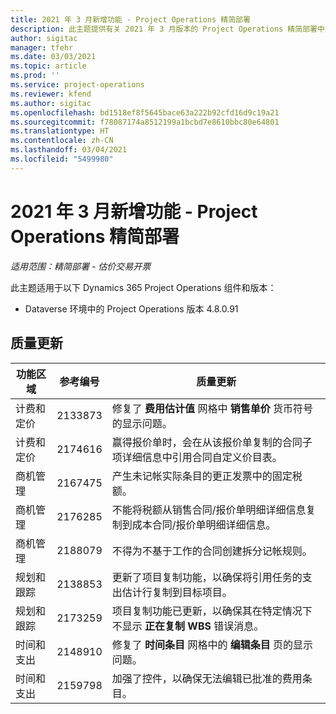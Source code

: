```yaml
---
title: 2021 年 3 月新增功能 - Project Operations 精简部署
description: 此主题提供有关 2021 年 3 月版本的 Project Operations 精简部署中推出的质量更新的信息。
author: sigitac
manager: tfehr
ms.date: 03/03/2021
ms.topic: article
ms.prod: ''
ms.service: project-operations
ms.reviewer: kfend
ms.author: sigitac
ms.openlocfilehash: bd1518ef8f5645bace63a222b92cfd16d9c19a21
ms.sourcegitcommit: f78087174a8512199a1bcbd7e8610bbc80e64801
ms.translationtype: HT
ms.contentlocale: zh-CN
ms.lasthandoff: 03/04/2021
ms.locfileid: "5499980"
---
```

# <a name="whats-new-march-2021---project-operations-lite-deployment"></a>2021 年 3 月新增功能 - Project Operations 精简部署

_适用范围：精简部署 - 估价交易开票_


此主题适用于以下 Dynamics 365 Project Operations 组件和版本：

- Dataverse 环境中的 Project Operations 版本 4.8.0.91 

## <a name="quality-updates"></a>质量更新

| **功能区域** | **参考编号** | **质量更新** |
| --- | --- | --- |
| 计费和定价 | 2133873 | 修复了 **费用估计值** 网格中 **销售单价** 货币符号的显示问题。 |
| 计费和定价 | 2174616 | 赢得报价单时，会在从该报价单复制的合同子项详细信息中引用合同自定义价目表。 |
| 商机管理 | 2167475 | 产生未记帐实际条目的更正发票中的固定税额。 |
| 商机管理 | 2176285 | 不能将税额从销售合同/报价单明细详细信息复制到成本合同/报价单明细详细信息。 |
| 商机管理 | 2188079 | 不得为不基于工作的合同创建拆分记帐规则。 |
| 规划和跟踪 | 2138853 | 更新了项目复制功能，以确保将引用任务的支出估计行复制到目标项目。 |
| 规划和跟踪 | 2173259 | 项目复制功能已更新，以确保其在特定情况下不显示 **正在复制 WBS** 错误消息。 |
| 时间和支出 | 2148910 | 修复了 **时间条目** 网格中的 **编辑条目** 页的显示问题。 |
| 时间和支出 | 2159798 | 加强了控件，以确保无法编辑已批准的费用条目。 |


